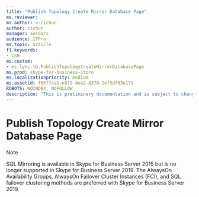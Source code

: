 ```yaml
---
title: "Publish Topology Create Mirror Database Page"
ms.reviewer: 
ms.author: v-cichur
author: cichur
manager: serdars
audience: ITPro
ms.topic: article
f1.keywords:
- CSH
ms.custom:
- ms.lync.tb.PublishTopologyCreateMirrorDatabasePage
ms.prod: skype-for-business-itpro
ms.localizationpriority: medium
ms.assetid: f05ffca1-e972-4ee2-8370-2ef5df03e179
ROBOTS: NOINDEX, NOFOLLOW
description: "This is preliminary documentation and is subject to change. Blank topics are included as placeholders."
---
```


# Publish Topology Create Mirror Database Page
 
> [!NOTE]
> SQL Mirroring is available in Skype for Business Server 2015 but is no longer supported in Skype for Business Server 2019. The  AlwaysOn Availability Groups, AlwaysOn Failover Cluster Instances (FCI), and SQL failover clustering methods are preferred with Skype for Business Server 2019.
